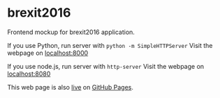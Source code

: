brexit2016
==========

Frontend mockup for brexit2016 application.

If you use Python, run server with `python -m SimpleHTTPServer`
Visit the webpage on [localhost:8000](http://localhost:8000)

If you use node.js, run server with `http-server`
Visit the webpage on [localhost:8080](http://localhost:8080)

This web page is also [live](http://matijapiskorec.github.io/brexit2016/) on [GitHub Pages](https://pages.github.com/).